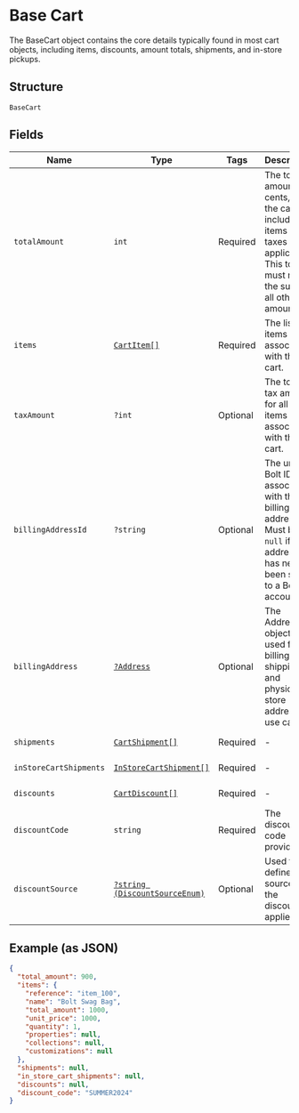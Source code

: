 
# Base Cart

The BaseCart object contains the core details typically found in most cart objects, including items, discounts, amount totals, shipments, and in-store pickups.

## Structure

`BaseCart`

## Fields

| Name | Type | Tags | Description | Getter | Setter |
|  --- | --- | --- | --- | --- | --- |
| `totalAmount` | `int` | Required | The total amount, in cents, of the cart including its items and taxes if applicable. This total must match the sum of all other amounts. | getTotalAmount(): int | setTotalAmount(int totalAmount): void |
| `items` | [`CartItem[]`](../../doc/models/cart-item.md) | Required | The list of items associated with the cart. | getItems(): array | setItems(array items): void |
| `taxAmount` | `?int` | Optional | The total tax amount for all of the items associated with the cart. | getTaxAmount(): ?int | setTaxAmount(?int taxAmount): void |
| `billingAddressId` | `?string` | Optional | The unique Bolt ID associated with the billing address. Must be `null` if this address has never been saved to a Bolt account. | getBillingAddressId(): ?string | setBillingAddressId(?string billingAddressId): void |
| `billingAddress` | [`?Address`](../../doc/models/address.md) | Optional | The Address object is used for billing, shipping, and physical store address use cases. | getBillingAddress(): ?Address | setBillingAddress(?Address billingAddress): void |
| `shipments` | [`CartShipment[]`](../../doc/models/cart-shipment.md) | Required | - | getShipments(): array | setShipments(array shipments): void |
| `inStoreCartShipments` | [`InStoreCartShipment[]`](../../doc/models/in-store-cart-shipment.md) | Required | - | getInStoreCartShipments(): array | setInStoreCartShipments(array inStoreCartShipments): void |
| `discounts` | [`CartDiscount[]`](../../doc/models/cart-discount.md) | Required | - | getDiscounts(): array | setDiscounts(array discounts): void |
| `discountCode` | `string` | Required | The discount code provided. | getDiscountCode(): string | setDiscountCode(string discountCode): void |
| `discountSource` | [`?string (DiscountSourceEnum)`](../../doc/models/discount-source-enum.md) | Optional | Used to define the source of the discount applied. | getDiscountSource(): ?string | setDiscountSource(?string discountSource): void |

## Example (as JSON)

```json
{
  "total_amount": 900,
  "items": {
    "reference": "item_100",
    "name": "Bolt Swag Bag",
    "total_amount": 1000,
    "unit_price": 1000,
    "quantity": 1,
    "properties": null,
    "collections": null,
    "customizations": null
  },
  "shipments": null,
  "in_store_cart_shipments": null,
  "discounts": null,
  "discount_code": "SUMMER2024"
}
```


